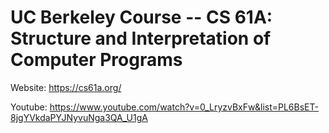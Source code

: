 # UC Berkeley Course -- CS 61A: Structure and Interpretation of Computer Programs

Website: https://cs61a.org/

Youtube: https://www.youtube.com/watch?v=0_LryzvBxFw&list=PL6BsET-8jgYVkdaPYJNyvuNga3QA_U1gA